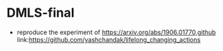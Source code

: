 # DMLS-final
- reproduce the experiment of  https://arxiv.org/abs/1906.01770,github link:https://github.com/yashchandak/lifelong_changing_actions
